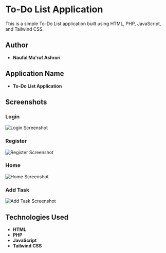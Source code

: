 # To-Do List Application

This is a simple To-Do List application built using HTML, PHP, JavaScript, and Tailwind CSS.

## Author

- **Naufal Ma'ruf Ashrori**

## Application Name

- **To-Do List Application**

## Screenshots

### Login
![Login Screenshot](scrsenshots/login_screenshot.png)

### Register
![Register Screenshot](scrsenshots/register_screenshot.png)

### Home
![Home Screenshot](screenshots/home_screenshot.png)

### Add Task
![Add Task Screenshot](screenshots/add_task_screenshot.png)

## Technologies Used

- **HTML**
- **PHP**
- **JavaScript**
- **Tailwind CSS**

